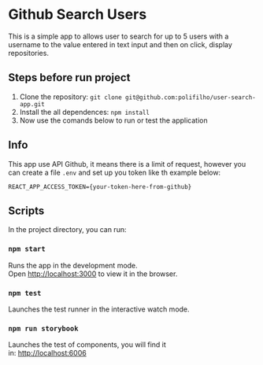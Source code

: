 # Github Search Users

This is a simple app to allows user to search for up to 5 users with a username to the value entered in text input and then on click, display repositories.

## Steps before run project

1. Clone the repository: ```git clone git@github.com:polifilho/user-search-app.git```
2. Install the all dependences: ```npm install```
3. Now use the comands below to run or test the application

## Info
This app use API Github, it means there is a limit of request, however you can create a file `.env` and set up you token like th example below:

`REACT_APP_ACCESS_TOKEN={your-token-here-from-github}`

## Scripts

In the project directory, you can run:

### `npm start`

Runs the app in the development mode.\
Open [http://localhost:3000](http://localhost:3000) to view it in the browser.

### `npm test`

Launches the test runner in the interactive watch mode.


### `npm run storybook`

Launches the test of components, you will find it\
in: [http://localhost:6006](http://localhost:6006)
